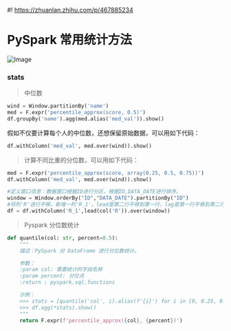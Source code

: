 #! https://zhuanlan.zhihu.com/p/467885234

# PySpark 常用统计方法

![Image](https://pic4.zhimg.com/80/v2-5db1a82996ec388725185ae900a58008.jpg)

### stats

> 中位数

```python
wind = Window.partitionBy('name')
med = F.expr('percentile_approx(score, 0.5)')
df.groupBy('name').agg(med.alias('med_val')).show()
```

假如不仅要计算每个人的中位数，还想保留原始数据，可以用如下代码：

```python
df.withColumn('med_val', med.over(wind)).show()
```

> 计算不同比重的分位数，可以用如下代码：

```python
med = F.expr('percentile_approx(score, array(0.25, 0.5, 0.75))')
df.withColumn('med_val', med.over(wind)).show()
```


```python
#定义窗口信息：数据窗口根据ID进行分区，根据ID,DATA_DATE进行排序。
window = Window.orderBy("ID","DATA_DATE").partitionBy("ID")
#将列'R'进行平移，新增一列'R_1'。lead是第二行平移到第一行，lag是第一行平移到第二行，结合实际需求进行选择。
df = df.withColumn('R_1',lead(col('R')).over(window))
```

> Pyspark 分位数统计

```python
def quantile(col: str, percent=0.5):
    """
    描述：PySpark 对 DataFrame 进行分位数统计。

    参数：
    :param col: 需要统计的字段名称
    :param percent: 分位点
    :return : pyspark.sql.functions

    示例：
    >>> stats = [quantile('col', i).alias(f'{i}') for i in [0, 0.25, 0.5, 0.75, 1]]
    >>> df.agg(*stats).show()
    """
    return F.expr(f'percentile_approx({col}, {percent})')
```